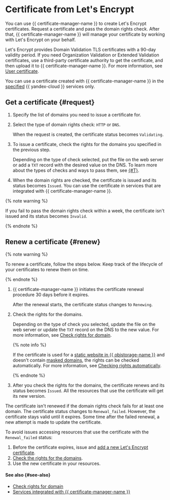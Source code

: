 # Certificate from Let's Encrypt

You can use {{ certificate-manager-name }} to create Let's Encrypt certificates. Request a certificate and pass the domain rights check. After that, {{ certificate-manager-name }} will manage your certificate by working with Let's Encrypt on your behalf.

Let's Encrypt provides Domain Validation TLS certificates with a 90-day validity period. If you need Organization Validation or Extended Validation certificates, use a third-party certificate authority to get the certificate, and then upload it to {{ certificate-manager-name }}. For more information, see [User certificate](imported-certificate.md).

You can use a certificate created with {{ certificate-manager-name }} in the [specified](services.md) {{ yandex-cloud }} services only.

## Get a certificate {#request}

1. Specify the list of domains you need to issue a certificate for.
1. Select the type of domain rights check: `HTTP` or `DNS`.

   When the request is created, the certificate status becomes `Validating`.
1. To issue a certificate, check the rights for the domains you specified in the previous step.

   Depending on the type of check selected, put the file on the web server or add a `TXT` record with the desired value on the DNS. To learn more about the types of checks and ways to pass them, see [{#T}](challenges.md).

1. When the domain rights are checked, the certificate is issued and its status becomes `Issued`. You can use the certificate in services that are integrated with {{ certificate-manager-name }}.

{% note warning %}

If you fail to pass the domain rights check within a week, the certificate isn't issued and its status becomes `Invalid`.

{% endnote %}

## Renew a certificate {#renew}

{% note warning %}

To renew a certificate, follow the steps below. Keep track of the lifecycle of your certificates to renew them on time.

{% endnote %}

1. {{ certificate-manager-name }} initiates the certificate renewal procedure 30 days before it expires.

   After the renewal starts, the certificate status changes to `Renewing`.
1. Check the rights for the domains.

   Depending on the type of check you selected, update the file on the web server or update the `TXT` record on the DNS to the new value. For more information, see [Check rights for domain](challenges.md).

   {% note info %}

   If the certificate is used for a [static website in {{ objstorage-name }}](../../tutorials/web/static.md) and doesn't contain [masked domains](https://en.wikipedia.org/wiki/Wildcard_certificate),
   the rights can be checked automatically. For more information, see [Checking rights automatically](challenges.md#auto).

   {% endnote %}

1. After you check the rights for the domains, the certificate renews and its status becomes `Issued`. All the resources that use the certificate will get its new version.

The certificate isn't renewed if the domain rights check fails for at least one domain. The certificate status changes to `Renewal_failed`. However, the certificate stays valid until it expires.
Some time after the failed renewal, a new attempt is made to update the certificate.

To avoid issues accessing resources that use the certificate with the `Renewal_failed` status:
1. Before the certificate expires, issue and [add a new Let's Encrypt certificate](../operations/managed/cert-create.md).
1. [Check the rights for the domains](../operations/managed/cert-validate.md).
1. Use the new certificate in your resources.

#### See also {#see-also}

- [Check rights for domain](challenges.md)
- [Services integrated with {{ certificate-manager-name }}](services.md)